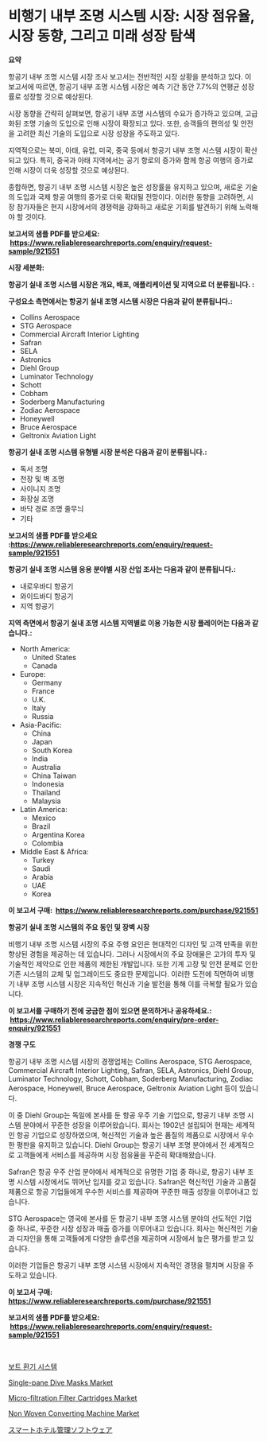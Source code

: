 <p><h1>비행기 내부 조명 시스템 시장: 시장 점유율, 시장 동향, 그리고 미래 성장 탐색</h1></p><p><strong>요약</strong></p>
<p><p>항공기 내부 조명 시스템 시장 조사 보고서는 전반적인 시장 상황을 분석하고 있다. 이 보고서에 따르면, 항공기 내부 조명 시스템 시장은 예측 기간 동안 7.7%의 연평균 성장률로 성장할 것으로 예상된다.</p><p>시장 동향을 간략히 살펴보면, 항공기 내부 조명 시스템의 수요가 증가하고 있으며, 고급화된 조명 기술의 도입으로 인해 시장이 확장되고 있다. 또한, 승객들의 편의성 및 안전을 고려한 최신 기술의 도입으로 시장 성장을 주도하고 있다.</p><p>지역적으로는 북미, 아태, 유럽, 미국, 중국 등에서 항공기 내부 조명 시스템 시장이 확산되고 있다. 특히, 중국과 아태 지역에서는 공기 항로의 증가와 함께 항공 여행의 증가로 인해 시장이 더욱 성장할 것으로 예상된다.</p><p>종합하면, 항공기 내부 조명 시스템 시장은 높은 성장률을 유지하고 있으며, 새로운 기술의 도입과 국제 항공 여행의 증가로 더욱 확대될 전망이다. 이러한 동향을 고려하면, 시장 참가자들은 현지 시장에서의 경쟁력을 강화하고 새로운 기회를 발견하기 위해 노력해야 할 것이다.</p></p>
<p><strong>보고서의 샘플 PDF를 받으세요: &nbsp;<a href="https://www.reliableresearchreports.com/enquiry/request-sample/921551">https://www.reliableresearchreports.com/enquiry/request-sample/921551</a></strong></p>
<p><strong>시장 세분화:</strong></p>
<p><strong> 항공기 실내 조명 시스템 시장은 개요, 배포, 애플리케이션 및 지역으로 더 분류됩니다. :</strong></p>
<p><strong>구성요소 측면에서는 항공기 실내 조명 시스템 시장은 다음과 같이 분류됩니다.:</strong></p>
<p><ul><li>Collins Aerospace</li><li>STG Aerospace</li><li>Commercial Aircraft Interior Lighting</li><li>Safran</li><li>SELA</li><li>Astronics</li><li>Diehl Group</li><li>Luminator Technology</li><li>Schott</li><li>Cobham</li><li>Soderberg Manufacturing</li><li>Zodiac Aerospace</li><li>Honeywell</li><li>Bruce Aerospace</li><li>Geltronix Aviation Light</li></ul></p>
<p><strong> 항공기 실내 조명 시스템 유형별 시장 분석은 다음과 같이 분류됩니다.:</strong></p>
<p><ul><li>독서 조명</li><li>천장 및 벽 조명</li><li>사이니지 조명</li><li>화장실 조명</li><li>바닥 경로 조명 줄무늬</li><li>기타</li></ul></p>
<p><strong>보고서의 샘플 PDF를 받으세요 :<a href="https://www.reliableresearchreports.com/enquiry/request-sample/921551">https://www.reliableresearchreports.com/enquiry/request-sample/921551</a></strong></p>
<p><strong> 항공기 실내 조명 시스템 응용 분야별 시장 산업 조사는 다음과 같이 분류됩니다.:</strong></p>
<p><ul><li>내로우바디 항공기</li><li>와이드바디 항공기</li><li>지역 항공기</li></ul></p>
<p><strong>지역 측면에서 항공기 실내 조명 시스템 지역별로 이용 가능한 시장 플레이어는 다음과 같습니다.:</strong></p>
<p><ul>
    <li>
        North America:
        <ul>
            <li>United States</li>
            <li>Canada</li>
        </ul>
    </li>
    <li>
        Europe:
        <ul>
            <li>Germany</li>
            <li>France</li>
            <li>U.K.</li>
            <li>Italy</li>
            <li>Russia</li>
        </ul>
    </li>
    <li>
        Asia-Pacific:
        <ul>
            <li>China</li>
            <li>Japan</li>
            <li>South Korea</li>
            <li>India</li>
            <li>Australia</li>
            <li>China Taiwan</li>
            <li>Indonesia</li>
            <li>Thailand</li>
            <li>Malaysia</li>
        </ul>
    </li>
    <li>
        Latin America:
        <ul>
            <li>Mexico</li>
            <li>Brazil</li>
            <li>Argentina Korea</li>
            <li>Colombia</li>
        </ul>
    </li>
    <li>
        Middle East & Africa:
        <ul>
            <li>Turkey</li>
            <li>Saudi</li>
            <li>Arabia</li>
            <li>UAE</li>
            <li>Korea</li>
        </ul>
    </li>
    </ul></p>
<p><strong>이 보고서 구매: &nbsp;<a href="https://www.reliableresearchreports.com/purchase/921551">https://www.reliableresearchreports.com/purchase/921551</a></strong></p>
<p><strong>항공기 실내 조명 시스템의 주요 동인 및 장벽 시장</strong></p>
<p><p>비행기 내부 조명 시스템 시장의 주요 주행 요인은 현대적인 디자인 및 고객 만족을 위한 향상된 경험을 제공하는 데 있습니다. 그러나 시장에서의 주요 장애물은 고가의 투자 및 기술적인 제약으로 인한 제품의 제한된 개발입니다. 또한 기계 고장 및 안전 문제로 인한 기존 시스템의 교체 및 업그레이드도 중요한 문제입니다. 이러한 도전에 직면하여 비행기 내부 조명 시스템 시장은 지속적인 혁신과 기술 발전을 통해 이를 극복할 필요가 있습니다.</p></p>
<p><strong>이 보고서를 구매하기 전에 궁금한 점이 있으면 문의하거나 공유하세요.: &nbsp;<a href="https://www.reliableresearchreports.com/enquiry/pre-order-enquiry/921551">https://www.reliableresearchreports.com/enquiry/pre-order-enquiry/921551</a></strong></p>
<p><strong>경쟁 구도</strong></p>
<p><p>항공기 내부 조명 시스템 시장의 경쟁업체는 Collins Aerospace, STG Aerospace, Commercial Aircraft Interior Lighting, Safran, SELA, Astronics, Diehl Group, Luminator Technology, Schott, Cobham, Soderberg Manufacturing, Zodiac Aerospace, Honeywell, Bruce Aerospace, Geltronix Aviation Light 등이 있습니다. </p><p>이 중 Diehl Group는 독일에 본사를 둔 항공 우주 기술 기업으로, 항공기 내부 조명 시스템 분야에서 꾸준한 성장을 이루어왔습니다. 회사는 1902년 설립되어 현재는 세계적인 항공 기업으로 성장하였으며, 혁신적인 기술과 높은 품질의 제품으로 시장에서 우수한 평판을 유지하고 있습니다. Diehl Group는 항공기 내부 조명 분야에서 전 세계적으로 고객들에게 서비스를 제공하며 시장 점유율을 꾸준히 확대해왔습니다.</p><p>Safran은 항공 우주 산업 분야에서 세계적으로 유명한 기업 중 하나로, 항공기 내부 조명 시스템 시장에서도 뛰어난 입지를 갖고 있습니다. Safran은 혁신적인 기술과 고품질 제품으로 항공 기업들에게 우수한 서비스를 제공하며 꾸준한 매출 성장을 이루어내고 있습니다. </p><p>STG Aerospace는 영국에 본사를 둔 항공기 내부 조명 시스템 분야의 선도적인 기업 중 하나로, 꾸준한 시장 성장과 매출 증가를 이루어내고 있습니다. 회사는 혁신적인 기술과 디자인을 통해 고객들에게 다양한 솔루션을 제공하며 시장에서 높은 평가를 받고 있습니다. </p><p>이러한 기업들은 항공기 내부 조명 시스템 시장에서 지속적인 경쟁을 펼치며 시장을 주도하고 있습니다.</p></p>
<p><strong>이 보고서 구매: &nbsp; <a href="https://www.reliableresearchreports.com/purchase/921551">https://www.reliableresearchreports.com/purchase/921551</a></strong></p>
<p><strong>보고서의 샘플 PDF를 받으세요: &nbsp;<a href="https://www.reliableresearchreports.com/enquiry/request-sample/921551">https://www.reliableresearchreports.com/enquiry/request-sample/921551</a></strong><strong></strong></p>
<p>&nbsp;</p>
<p><p><a href="https://github.com/sougarounis/Market-Research-Report-List-2/blob/main/2791265182228.md">보트 환기 시스템</a></p><p><a href="https://issuu.com/reportprime-2/docs/single-pane-dive-masks-market-size-2030.pptx">Single-pane Dive Masks Market</a></p><p><a href="https://issuu.com/reportprime-2/docs/micro-filtration-filter-cartridges-market-size-203">Micro-filtration Filter Cartridges Market</a></p><p><a href="https://github.com/Hazelklievgspy6vdcsmu106w/Market-Research-Report-List-1/blob/main/non-woven-converting-machine-market.md">Non Woven Converting Machine Market</a></p><p><a href="https://github.com/lababdou/Market-Research-Report-List-2/blob/main/2601751182232.md">スマートホテル管理ソフトウェア</a></p></p>